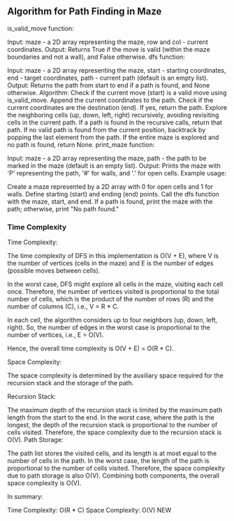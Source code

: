 ## Algorithm for Path Finding in Maze

is_valid_move function:

Input: maze - a 2D array representing the maze, row and col - current coordinates.
Output: Returns True if the move is valid (within the maze boundaries and not a wall), and False otherwise.
dfs function:

Input: maze - a 2D array representing the maze, start - starting coordinates, end - target coordinates, path - current path (default is an empty list).
Output: Returns the path from start to end if a path is found, and None otherwise.
Algorithm:
Check if the current move (start) is a valid move using is_valid_move.
Append the current coordinates to the path.
Check if the current coordinates are the destination (end). If yes, return the path.
Explore the neighboring cells (up, down, left, right) recursively, avoiding revisiting cells in the current path.
If a path is found in the recursive calls, return that path.
If no valid path is found from the current position, backtrack by popping the last element from the path.
If the entire maze is explored and no path is found, return None.
print_maze function:

Input: maze - a 2D array representing the maze, path - the path to be marked in the maze (default is an empty list).
Output: Prints the maze with 'P' representing the path, '#' for walls, and '.' for open cells.
Example usage:

Create a maze represented by a 2D array with 0 for open cells and 1 for walls.
Define starting (start) and ending (end) points.
Call the dfs function with the maze, start, and end.
If a path is found, print the maze with the path; otherwise, print "No path found."

### Time Complexity

Time Complexity:

The time complexity of DFS in this implementation is O(V + E), where V is the number of vertices (cells in the maze) and E is the number of edges (possible moves between cells).

In the worst case, DFS might explore all cells in the maze, visiting each cell once. Therefore, the number of vertices visited is proportional to the total number of cells, which is the product of the number of rows (R) and the number of columns (C), i.e., V = R * C.

In each cell, the algorithm considers up to four neighbors (up, down, left, right). So, the number of edges in the worst case is proportional to the number of vertices, i.e., E = O(V).

Hence, the overall time complexity is O(V + E) = O(R * C).

Space Complexity:

The space complexity is determined by the auxiliary space required for the recursion stack and the storage of the path.

Recursion Stack:

The maximum depth of the recursion stack is limited by the maximum path length from the start to the end.
In the worst case, where the path is the longest, the depth of the recursion stack is proportional to the number of cells visited.
Therefore, the space complexity due to the recursion stack is O(V).
Path Storage:

The path list stores the visited cells, and its length is at most equal to the number of cells in the path.
In the worst case, the length of the path is proportional to the number of cells visited.
Therefore, the space complexity due to path storage is also O(V).
Combining both components, the overall space complexity is O(V).

In summary:

Time Complexity: O(R * C)
Space Complexity: O(V)
NEW
